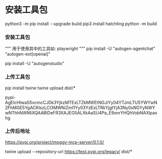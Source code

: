 # 安装工具包
python3 -m pip install --upgrade build
pip3 install hatchling
python -m build
### 安装工具包
"""
    用于使用其中的工具如: playwright
"""
pip install -U "autogen-agentchat" "autogen-ext[openai]"

pip install -U "autogenstudio"


### 上传工具包


pip install twine
twine upload dist/*

pypi-AgEIcHlwaS5vcmcCJDk3YjkzMTExLTZkMWEtNGJiYy04YTJmLTU5YWYwN2FhMGE5YgACKlszLCI3MWNiZmI1Yy03YzExLTRkYjgtYjA3Ny0xNGYyNWYwNThhNWMiXQAABiDeFR3XAJEG5ALXkAaSU4Pa_E9xnrYHQhVobNAXlpaxhg

### 上传后地址
https://pypi.org/project/moggy-mcp-server/0.1.0/

twine upload --repository-url https://test.pypi.org/legacy/ dist/*